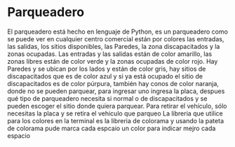 # Parqueadero
El parqueadero está hecho en lenguaje de Python, es un parqueadero como se puede ver en cualquier centro comercial están por colores las entradas, las salidas, los sitios disponibles, las Paredes, la zona discapacitados y la zonas ocupadas. 
Las entradas y las salidas están de color amarillo, las zonas libres están de color verde y la zonas ocupadas de color rojo. Hay Paredes y se ubican por los lados y están de color gris, hay sitios de discapacitados que es de color azul y si ya está ocupado el sitio de discapacitados es de color púrpura, también hay conos de color naranja, donde no se pueden parquear, para ingresar uno ingresa la placa, despues qué tipo de parqueadero necesita si normal o de discapacitados y se pueden escoger el sitio donde quiera parquear. Para retirar el vehículo, sólo necesitas la placa y se retira el vehiculo que parqueo
La libreria que utilice para los colores en la terminal es la libreria de colorama y usando la pateta de colorama pude marca cada espcaio un color para indicar mejro cada espacio
